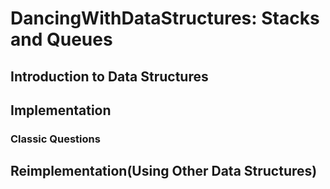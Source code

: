 # DancingWithDataStructures: Stacks and Queues

## Introduction to Data Structures

## Implementation

### Classic Questions

##  Reimplementation(Using Other Data Structures)
